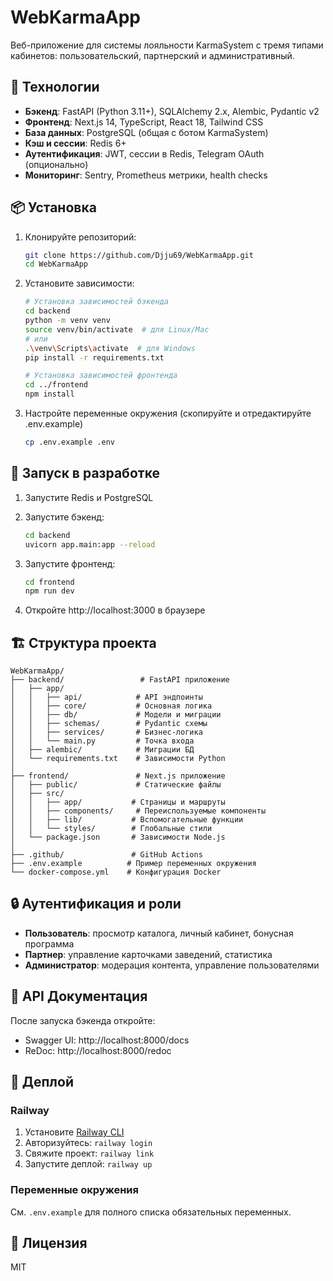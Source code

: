 # WebKarmaApp

Веб-приложение для системы лояльности KarmaSystem с тремя типами кабинетов: пользовательский, партнерский и административный.

## 🚀 Технологии

- **Бэкенд**: FastAPI (Python 3.11+), SQLAlchemy 2.x, Alembic, Pydantic v2
- **Фронтенд**: Next.js 14, TypeScript, React 18, Tailwind CSS
- **База данных**: PostgreSQL (общая с ботом KarmaSystem)
- **Кэш и сессии**: Redis 6+
- **Аутентификация**: JWT, сессии в Redis, Telegram OAuth (опционально)
- **Мониторинг**: Sentry, Prometheus метрики, health checks

## 📦 Установка

1. Клонируйте репозиторий:
   ```bash
   git clone https://github.com/Djju69/WebKarmaApp.git
   cd WebKarmaApp
   ```

2. Установите зависимости:
   ```bash
   # Установка зависимостей бэкенда
   cd backend
   python -m venv venv
   source venv/bin/activate  # для Linux/Mac
   # или
   .\venv\Scripts\activate  # для Windows
   pip install -r requirements.txt
   
   # Установка зависимостей фронтенда
   cd ../frontend
   npm install
   ```

3. Настройте переменные окружения (скопируйте и отредактируйте .env.example)
   ```bash
   cp .env.example .env
   ```

## 🏃 Запуск в разработке

1. Запустите Redis и PostgreSQL

2. Запустите бэкенд:
   ```bash
   cd backend
   uvicorn app.main:app --reload
   ```

3. Запустите фронтенд:
   ```bash
   cd frontend
   npm run dev
   ```

4. Откройте http://localhost:3000 в браузере

## 🏗️ Структура проекта

```
WebKarmaApp/
├── backend/                 # FastAPI приложение
│   ├── app/
│   │   ├── api/            # API эндпоинты
│   │   ├── core/           # Основная логика
│   │   ├── db/             # Модели и миграции
│   │   ├── schemas/        # Pydantic схемы
│   │   ├── services/       # Бизнес-логика
│   │   └── main.py         # Точка входа
│   ├── alembic/            # Миграции БД
│   └── requirements.txt    # Зависимости Python
│
├── frontend/               # Next.js приложение
│   ├── public/             # Статические файлы
│   ├── src/
│   │   ├── app/           # Страницы и маршруты
│   │   ├── components/     # Переиспользуемые компоненты
│   │   ├── lib/           # Вспомогательные функции
│   │   └── styles/        # Глобальные стили
│   └── package.json       # Зависимости Node.js
│
├── .github/               # GitHub Actions
├── .env.example          # Пример переменных окружения
└── docker-compose.yml    # Конфигурация Docker
```

## 🔒 Аутентификация и роли

- **Пользователь**: просмотр каталога, личный кабинет, бонусная программа
- **Партнер**: управление карточками заведений, статистика
- **Администратор**: модерация контента, управление пользователями

## 📝 API Документация

После запуска бэкенда откройте:
- Swagger UI: http://localhost:8000/docs
- ReDoc: http://localhost:8000/redoc

## 🚀 Деплой

### Railway

1. Установите [Railway CLI](https://railway.app/cli)
2. Авторизуйтесь: `railway login`
3. Свяжите проект: `railway link`
4. Запустите деплой: `railway up`

### Переменные окружения

См. `.env.example` для полного списка обязательных переменных.

## 📄 Лицензия

MIT
